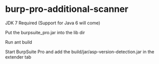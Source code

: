 burp-pro-additional-scanner
===========================

JDK 7 Required (Support for Java 6 will come)


Put the burpsuite_pro.jar into the lib dir


Run ant build


Start BurpSuite Pro and add the build/jar/asp-version-detection.jar in the extender tab

